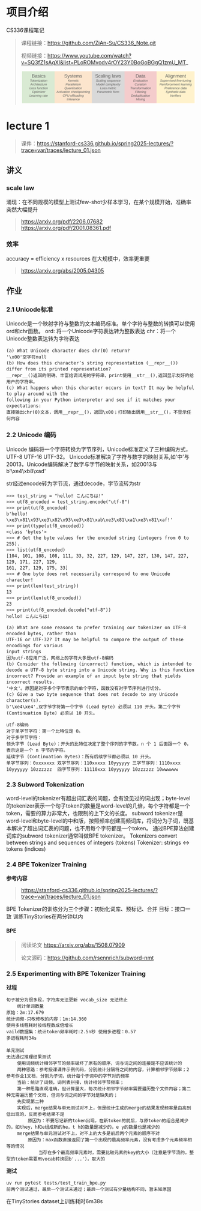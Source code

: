 # 项目介绍
CS336课程笔记
> 课程链接：https://github.com/ZiAn-Su/CS336_Note.git
> 
> 视频链接：https://www.youtube.com/watch?v=SQ3fZ1sAqXI&list=PLoROMvodv4rOY23Y0BoGoBGgQ1zmU_MT_
>
> ![课程大纲](resources\course_design.png)
# lecture 1
> 课件：https://stanford-cs336.github.io/spring2025-lectures/?trace=var/traces/lecture_01.json

## 讲义
### scale law
涌现：在不同规模的模型上测试few-shot少样本学习，在某个规模开始，准确率突然大幅提升

> https://arxiv.org/pdf/2206.07682  
> https://arxiv.org/pdf/2001.08361.pdf

### 效率
accuracy = efficiency x resources
在大规模中，效率更重要
> https://arxiv.org/abs/2005.04305  

## 作业
### 2.1 Unicode标准
Unicode是一个映射字符与整数的文本编码标准。单个字符与整数的转换可以使用ord和chr函数。
ord: 将一个Unicode字符表达转为整数表达
chr：将一个Unicode整数表达转为字符表达
```
(a) What Unicode character does chr(0) return?
'\x00'空字符null
(b) How does this character’s string representation (__repr__()) differ from its printed representation?
__repr__()返回的明确、丰富给调试用的字符串，print使用__str__(),返回显示友好的给用户的字符串。
(c) What happens when this character occurs in text? It may be helpful to play around with the
following in your Python interpreter and see if it matches your expectations:
直接输出chr(0)文本，调用__repr__()，返回\x00；打印输出调用__str__()，不显示任何内容
```
### 2.2 Unicode 编码
Unicode 编码将一个字符转换为字节序列，Unicode标准定义了三种编码方式，UTF-8 UTF-16 UTF-32。
Unicode标准解决了字符与数字的映射关系,如'中'与20013，Unicode编码解决了数字与字节的映射关系，如20013与b'\xe4\xb8\xad'

str经过encode转为字节流，通过decode，字节流转为str
```
>>> test_string = "hello! こんにちは!"
>>> utf8_encoded = test_string.encode("utf-8")
>>> print(utf8_encoded)
b'hello! \xe3\x81\x93\xe3\x82\x93\xe3\x81\xab\xe3\x81\xa1\xe3\x81\xaf!'
>>> print(type(utf8_encoded))
<class 'bytes'>
>>> # Get the byte values for the encoded string (integers from 0 to 255).
>>> list(utf8_encoded)
[104, 101, 108, 108, 111, 33, 32, 227, 129, 147, 227, 130, 147, 227, 129, 171, 227, 129,
161, 227, 129, 175, 33]
>>> # One byte does not necessarily correspond to one Unicode character!
>>> print(len(test_string))
13
>>> print(len(utf8_encoded))
23
>>> print(utf8_encoded.decode("utf-8"))
hello! こんにちは!
```

```
(a) What are some reasons to prefer training our tokenizer on UTF-8 encoded bytes, rather than
UTF-16 or UTF-32? It may be helpful to compare the output of these encodings for various
input strings
因为utf-8应用广泛，网络上的字符大多是utf-8编码
(b) Consider the following (incorrect) function, which is intended to decode a UTF-8 byte string into a Unicode string. Why is this function incorrect? Provide an example of an input byte string that yields incorrect results.
'中文'。原因是对于多个字节表示的单个字符，函数没有对字节序列进行切分。
(c) Give a two byte sequence that does not decode to any Unicode character(s).
b'\xe4\xe4',双字节字符第一个字节 (Lead Byte) 必须以 110 开头。第二个字节 (Continuation Byte) 必须以 10 开头。
```
```
utf-8编码
对于单字节字符：第一个比特位是 0。
对于多字节字符：
领头字节 (Lead Byte)：开头的比特位决定了整个序列的字节数。n 个 1 后面跟一个 0，表示这是一个 n 字节的字符。
延续字节 (Continuation Bytes)：所有后续字节都必须以 10 开头。
单字节序列：0xxxxxxx 双字节序列：110xxxxx 10yyyyyy 三字节序列：1110xxxx 10yyyyyy 10zzzzzz  四字节序列：11110xxx 10yyyyyy 10zzzzzz 10wwwwww
```
### 2.3 Subword Tokenization
word-level的tokenizer有超出词汇表的问题，会有没见过的词出现；byte-level的tokenizer表示一个句子token的数量是word-level的几倍，每个字符都是一个token，需要的算力非常大，也限制的上下文的长度。
subword tokenizer是word-level和byte-level的中和版，按照频率创建高频词库，将词分为子词，既基本解决了超出词汇表的问题，也不用每个字符都是一个token。
通过BPE算法创建词库的subword tokenizer通常叫做BPE tokenizer。
Tokenizers convert between strings and sequences of integers (tokens)
Tokenizer: strings <-> tokens (indices)
### 2.4 BPE Tokenizer Training
**参考内容**
> https://stanford-cs336.github.io/spring2025-lectures/?trace=var/traces/lecture_01.json

BPE Tokenizer的训练分为三个步骤：初始化词库、预标记、合并
目标：接口一致 训练TinyStories在两分钟以内
#### BPE
> 阅读论文 https://arxiv.org/abs/1508.07909
>
> 论文源码：https://github.com/rsennrich/subword-nmt


### 2.5 Experimenting with BPE Tokenizer Training
**过程**
```
句子被分为很多段，字符库无法更新 vocab_size 无法终止
    统计单词数量
原始：2m:17.679 
统计词频-只改修改的内容：1m:14.360
使用多线程耗时按线程数成倍增长
vaild数据集：统计token频率耗时:2.5n秒 使用多进程：0.57
多进程耗时34s

单元测试
无法通过推理结果测试
    使用词频统计相邻字节的频率破坏了原有的顺序，词与词之间的连接是不应该统计的
    两种思路：参考授课课件示例代码，分别统计分隔符之间的内容，计算相邻字节频率；2 参考作业1文档，分割为子词，统计每个子词中的字节对的频率
    当前：统计了词频，词列表拼接，统计相邻字节频率；
    第一种思路直观准确，但计算量大，每次统计相邻字节频率需要遍历整个文件内容；第二种无需遍历整个文档，但词与词之间的字节对是缺失的；
    先实现第二种
    实现后，merge结果与单元测试对不上，但是统计生成的merge的结果发现频率是由高到低出现的，反而参考结果不是
        原因为：不要忘记新的token出现，在新token的前后，与原token的组合是减少的，如they，h和e组成新的he，t h的数量是减少的，e y的数量也是减少的
    merge结果与单元测试对不上，对不上的大多是前后两个元素的顺序不对
        原因为：max函数直接返回了第一个出现的最高频率元素，没有考虑多个元素频率相等的情况
            当存在多个最高频率元素时，需要比较元素的key的大小（注意是字节流的，整型的token需要用vocab转换回b'...'），取大的
```
**测试**
```
uv run pytest tests/test_train_bpe.py
前两个测试通过，最后一个测试未通过；最后一个测试有少量结构不同，暂未知原因
```
在TinyStories dataset上训练耗时6m38s
